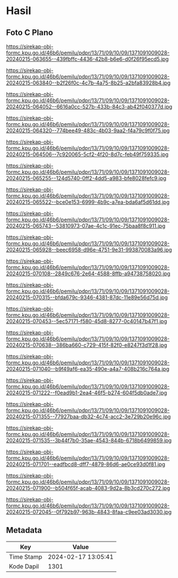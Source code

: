 # Hasil

## Foto C Plano

https://sirekap-obj-formc.kpu.go.id/46b6/pemilu/pdpr/13/71/09/10/09/1371091009028-20240215-063655--439fbffc-4436-42b8-b6e6-d0f26f95ecd5.jpg

https://sirekap-obj-formc.kpu.go.id/46b6/pemilu/pdpr/13/71/09/10/09/1371091009028-20240215-063840--b2f26f0c-4c7b-4a75-8b25-a2bfa83928b4.jpg

https://sirekap-obj-formc.kpu.go.id/46b6/pemilu/pdpr/13/71/09/10/09/1371091009028-20240215-064052--6616a0cc-527b-433b-84c3-ab42f040377d.jpg

https://sirekap-obj-formc.kpu.go.id/46b6/pemilu/pdpr/13/71/09/10/09/1371091009028-20240215-064320--774bee49-483c-4b03-9aa2-f4a79c9f0f75.jpg

https://sirekap-obj-formc.kpu.go.id/46b6/pemilu/pdpr/13/71/09/10/09/1371091009028-20240215-064506--7c920065-5cf2-4f20-8d7c-feb49f759335.jpg

https://sirekap-obj-formc.kpu.go.id/46b6/pemilu/pdpr/13/71/09/10/09/1371091009028-20240215-065255--124d5740-0ff2-4dd5-a983-bfe8028fefc9.jpg

https://sirekap-obj-formc.kpu.go.id/46b6/pemilu/pdpr/13/71/09/10/09/1371091009028-20240215-065522--bce0e153-6999-4b9c-a7ea-bda6af5d61dd.jpg

https://sirekap-obj-formc.kpu.go.id/46b6/pemilu/pdpr/13/71/09/10/09/1371091009028-20240215-065743--53810973-07ae-4c1c-91ec-75baa8f8c911.jpg

https://sirekap-obj-formc.kpu.go.id/46b6/pemilu/pdpr/13/71/09/10/09/1371091009028-20240215-065928--beec6958-d96e-4751-9e31-993870083a96.jpg

https://sirekap-obj-formc.kpu.go.id/46b6/pemilu/pdpr/13/71/09/10/09/1371091009028-20240215-070108--2849c676-2e64-4588-8ffb-a94738758020.jpg

https://sirekap-obj-formc.kpu.go.id/46b6/pemilu/pdpr/13/71/09/10/09/1371091009028-20240215-070315--bfda679c-9346-4381-87dc-11e89e56d75d.jpg

https://sirekap-obj-formc.kpu.go.id/46b6/pemilu/pdpr/13/71/09/10/09/1371091009028-20240215-070453--5ec57171-f580-45d8-8277-0c40147b47f1.jpg

https://sirekap-obj-formc.kpu.go.id/46b6/pemilu/pdpr/13/71/09/10/09/1371091009028-20240215-070638--386ba660-c729-415f-82f0-e8247f3d1f28.jpg

https://sirekap-obj-formc.kpu.go.id/46b6/pemilu/pdpr/13/71/09/10/09/1371091009028-20240215-071040--b9f49af6-ea35-490e-a4a7-408b216c764a.jpg

https://sirekap-obj-formc.kpu.go.id/46b6/pemilu/pdpr/13/71/09/10/09/1371091009028-20240215-071222--f0ead9b1-2ea4-46f5-b274-604f5db0ade7.jpg

https://sirekap-obj-formc.kpu.go.id/46b6/pemilu/pdpr/13/71/09/10/09/1371091009028-20240215-071355--77927baa-db32-4c74-acc2-3e729b20e96c.jpg

https://sirekap-obj-formc.kpu.go.id/46b6/pemilu/pdpr/13/71/09/10/09/1371091009028-20240215-071535--3b44f7b0-35ae-4543-844b-6718b6499859.jpg

https://sirekap-obj-formc.kpu.go.id/46b6/pemilu/pdpr/13/71/09/10/09/1371091009028-20240215-071701--eadfbcd8-dff7-4879-86d6-ae0ce93d0f81.jpg

https://sirekap-obj-formc.kpu.go.id/46b6/pemilu/pdpr/13/71/09/10/09/1371091009028-20240215-071900--b504f65f-acab-4083-9d2a-8b3cd270c272.jpg

https://sirekap-obj-formc.kpu.go.id/46b6/pemilu/pdpr/13/71/09/10/09/1371091009028-20240215-072045--0f792b97-963b-4843-8faa-c9ee03ad3030.jpg


## Metadata

| Key        | Value               |
| ---------- | ------------------- |
| Time Stamp | 2024-02-17 13:05:41 |
| Kode Dapil | 1301                |



